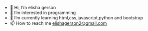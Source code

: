 - 👋 Hi, I’m elisha gerson
- 👀 I’m interested in programming
- 🌱 I’m currently learning html,css,javascript,python and bootstrap
- 📫 How to reach me elishagerson2@gmail.com

<!---
somebody1011/somebody1011 is a ✨ special ✨ repository because its `README.md` (this file) appears on your GitHub profile.
You can click the Preview link to take a look at your changes.
--->
